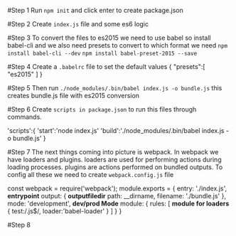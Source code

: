 #Step 1
Run `npm init` and click enter to create package.json

#Step 2
Create `index.js` file and some es6 logic

#Step 3
To convert the files to es2015 we need to use babel
so install babel-cli and we also need presets to convert to which format we need
`npm install babel-cli --dev`
`npm install babel-preset-2015 --save`

#Step 4
Create a `.babelrc` file to set the default values
{
    "presets":[
        "es2015"
    ]
}

#Step 5
Then run
`./node_modules/.bin/babel index.js -o bundle.js`
this creates bundle.js file with es2015 conversion

#Step 6
Create `scripts in package.json` to run this files through commands.

'scripts':{
    'start':'node index.js'
    'build':'./node_modules/.bin/babel index.js -o bundle.js'
}

#Step 7
The next things coming into picture is webpack.
In webpack we have loaders and plugins.
loaders are used for performing actions during loading processes.
plugins are actions performed on bundled outputs.
To config all these we need to create `webpack.config.js` file

const webpack = require('webpack');
module.exports = {
    entry: './index.js', **entrypoint**
    output: { **outputfiledir**
        path: __dirname,
        filename: './bundle.js'
    },
    mode: 'development', **dev/prod Mode**
    module: { 
        rules: [ **module for loaders**
            {
                test:/\.js$/,
                loader:'babel-loader'
            }
        ]
    }
}

#Step 8




